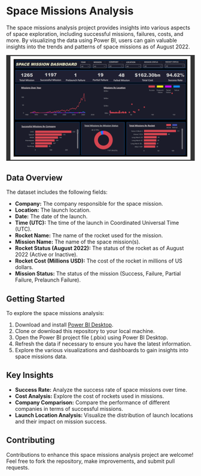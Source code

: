 # Space Missions Analysis

The space missions analysis project provides insights into various aspects of space exploration, including successful missions, failures, costs, and more. By visualizing the data using Power BI, users can gain valuable insights into the trends and patterns of space missions as of August 2022.

![](Gobal_Space_mission_Image_.png)
## Data Overview

The dataset includes the following fields:

- **Company:** The company responsible for the space mission.
- **Location:** The launch location.
- **Date:** The date of the launch.
- **Time (UTC):** The time of the launch in Coordinated Universal Time (UTC).
- **Rocket Name:** The name of the rocket used for the mission.
- **Mission Name:** The name of the space mission(s).
- **Rocket Status (August 2022):** The status of the rocket as of August 2022 (Active or Inactive).
- **Rocket Cost (Millions USD):** The cost of the rocket in millions of US dollars.
- **Mission Status:** The status of the mission (Success, Failure, Partial Failure, Prelaunch Failure).

## Getting Started

To explore the space missions analysis:

1. Download and install [Power BI Desktop](https://powerbi.microsoft.com/en-us/desktop/).
2. Clone or download this repository to your local machine.
3. Open the Power BI project file (.pbix) using Power BI Desktop.
4. Refresh the data if necessary to ensure you have the latest information.
5. Explore the various visualizations and dashboards to gain insights into space missions data.

## Key Insights

- **Success Rate:** Analyze the success rate of space missions over time.
- **Cost Analysis:** Explore the cost of rockets used in missions.
- **Company Comparison:** Compare the performance of different companies in terms of successful missions.
- **Launch Location Analysis:** Visualize the distribution of launch locations and their impact on mission success.

## Contributing

Contributions to enhance this space missions analysis project are welcome! Feel free to fork the repository, make improvements, and submit pull requests.


